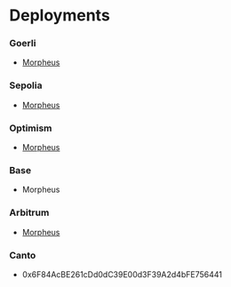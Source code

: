 # Deployments

### Goerli

* [Morpheus](https://goerli.etherscan.io/address/0x00FA498eD77F0eeb55acD56E1b869cbC405972a1)

### Sepolia

* [Morpheus](https://sepolia.etherscan.io/address/0x927ba066081d016184a7D74Ba231d3Ce13B10D32)

### Optimism

* [Morpheus](https://optimistic.etherscan.io/address/0x7F3dB2C9D4A52D78C4eEAECe4CDD5dc32Ab5d433#writeContract)

### Base

* Morpheus

### Arbitrum

* [Morpheus](https://arbiscan.io/address/0xE565f05422481345b5Fad564DD9Ab7B0cE3Ec017)

### Canto

* 0x6F84AcBE261cDd0dC39E00d3F39A2d4bFE756441

[\
](https://goerli.basescan.org/address/0xb064A415E6414956ff28B49fd3bD6ed6d703C4E4#writeContract)

###
